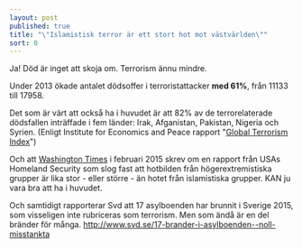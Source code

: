 ```yaml
---
layout: post
published: true
title: "\"Islamistisk terror är ett stort hot mot västvärlden\""
sort: 0
---
```









Ja! Död är inget att skoja om. Terrorism ännu mindre.

Under 2013 ökade antalet dödsoffer i terroristattacker **med 61%**, från 11133 till 17958.

Det som är värt att också ha i huvudet är att 82% av de terrorelaterade dödsfallen inträffade i fem länder: Irak, Afganistan, Pakistan, Nigeria och Syrien. (Enligt Institute for Economics and Peace rapport "[Global Terrorism Index](http://www.visionofhumanity.org/sites/default/files/Global%20Terrorism%20Index%20Report%202014_0.pdf)")

Och att [Washington Times](http://www.washingtontimes.com/news/2015/feb/21/dhs-intelligence-report-warns-of-domestic-right-wi/) i februari 2015 skrev om en rapport från USAs Homeland Security som slog fast att hotbilden från högerextremistiska grupper är lika stor - eller större - än hotet från islamistiska grupper. KAN ju vara bra att ha i huvudet.

Och samtidigt rapporterar Svd att 17 asylboenden har brunnit i Sverige 2015, som visseligen inte rubriceras som terrorism. Men som ändå är en del bränder för många. http://www.svd.se/17-brander-i-asylboenden--noll-misstankta
